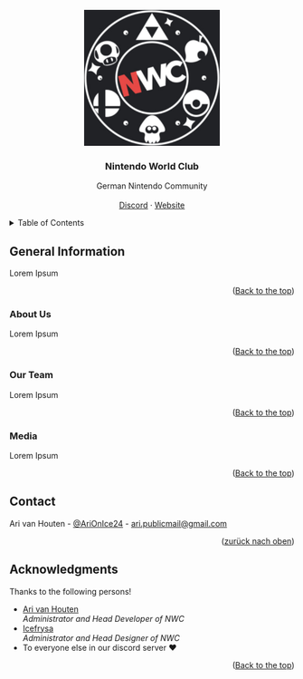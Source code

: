 <div id="top"></div>


<!-- PROJECT LOGO -->
<br />
<div align="center">
  <a href="https://github.com/Ari24-cb24/nintendoworldclub.de/">
    <img src="../static/old.png" alt="Logo" width="240" height="240">
  </a>

  <h3 align="center">Nintendo World Club</h3>

  <p align="center">
    German Nintendo Community
    <br />
    <br />
    <a href="https://discord.gg/bmftBKJaRy">Discord</a>
    ·
    <a href="https://nwc.aridevelopment.de/">Website</a>
  </p>
</div>



<!-- TABLE OF CONTENTS -->
<details>
  <summary>Table of Contents</summary>
  <ol>
    <li>
      <a href="#general-information">General Information</a>
      <ul>
        <li><a href="#about-us">About Us</a></li>
        <li><a href="#our-team">Our Team</a></li>
        <li><a href="#media">Media</a></li>
      </ul>
    </li>
    <li><a href="#contact">Contact</a></li>
    <li><a href="#acknowledgments">Acknowledgments</a></li>
  </ol>
</details>



<!-- ABOUT THE PROJECT -->
## General Information

Lorem Ipsum


<p align="right">(<a href="#top">Back to the top</a>)</p>


### About Us

Lorem Ipsum

<p align="right">(<a href="#top">Back to the top</a>)</p>


### Our Team

Lorem Ipsum

<p align="right">(<a href="#top">Back to the top</a>)</p>


### Media

Lorem Ipsum

<p align="right">(<a href="#top">Back to the top</a>)</p>


<!-- CONTACT -->
## Contact

Ari van Houten - [@AriOnIce24](https://twitter.com/AriOnIce24) - ari.publicmail@gmail.com


<p align="right">(<a href="#top">zurück nach oben</a>)</p>



<!-- ACKNOWLEDGMENTS -->
## Acknowledgments

Thanks to the following persons!

* [Ari van Houten](https://github.com/Ari24-cb24)  
    _Administrator and Head Developer of NWC_
* [Icefrysa](https://twitter.com/icefrysa)  
    _Administrator and Head Designer of NWC_
* To everyone else in our discord server ❤️

<p align="right">(<a href="#top">Back to the top</a>)</p>
